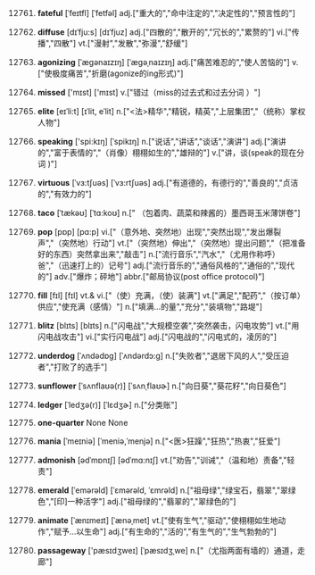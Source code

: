 12761. **fateful**
[ˈfeɪtfl]  [ˈfetfəl]
adj.["重大的","命中注定的","决定性的","预言性的"]  

12762. **diffuse**
[dɪˈfju:s]  [dɪˈfjuz]
adj.["四散的","散开的","冗长的","累赘的"]  vi.["传播","四散"]  vt.["漫射","发散","弥漫","舒缓"]  

12763. **agonizing**
[ˈægənaɪzɪŋ]  [ˈæɡəˌnaɪzɪŋ]
adj.["痛苦难忍的","使人苦恼的"]  v.["使极度痛苦","折磨(agonize的ing形式)"]  

12764. **missed**
['mɪst]  ['mɪst]
v.["错过（miss的过去式和过去分词 ）"]  

12765. **elite**
[eɪˈli:t]  [ɪˈlit, eˈlit]
n.["<法>精华","精锐，精英","上层集团","（统称）掌权人物"]  

12766. **speaking**
['spi:kɪŋ]  [ˈspikɪŋ]
n.["说话","讲话","谈话","演讲"]  adj.["演讲的","富于表情的","（肖像）栩栩如生的","雄辩的"]  v.["讲，谈(speak的现在分词 )"]  

12767. **virtuous**
[ˈvɜ:tʃuəs]  [ˈvɜ:rtʃuəs]
adj.["有道德的，有德行的","善良的","贞洁的","有效力的"]  

12768. **taco**
[ˈtækəʊ]  [ˈtɑ:koʊ]
n.[" （包着肉、蔬菜和辣酱的）墨西哥玉米薄饼卷"]  

12769. **pop**
[pɒp]  [pɑ:p]
vi.["（意外地、突然地）出现","突然出现","发出爆裂声","（突然地）行动"]  vt.["（突然地）伸出","（突然地）提出问题","（把准备好的东西）突然拿出来","敲击"]  n.["流行音乐","汽水","（尤用作称呼）爸","（迅速打上的）记号"]  adj.["流行音乐的","通俗风格的","通俗的","现代的"]  adv.["爆炸；砰地"]  abbr.["邮局协议(post office protocol)"]  

12770. **fill**
[fɪl]  [fɪl]
vt.& vi.["（使）充满，（使）装满"]  vt.["满足","配药","（按订单）供应","使充满（感情）"]  n.["填满…的量","充分","装填物","路堤"]  

12771. **blitz**
[blɪts]  [blɪts]
n.["闪电战","大规模空袭","突然袭击，闪电攻势"]  vt.["用闪电战攻击"]  vi.["实行闪电战"]  adj.["闪电战的","闪电式的，凌厉的"]  

12772. **underdog**
[ˈʌndədɒg]  [ˈʌndərdɔ:g]
n.["失败者","退居下风的人","受压迫者","打败了的选手"]  

12773. **sunflower**
[ˈsʌnflaʊə(r)]  [ˈsʌnˌflaʊɚ]
n.["向日葵","葵花籽","向日葵色"]  

12774. **ledger**
[ˈledʒə(r)]  [ˈlɛdʒɚ]
n.["分类账"]  

12775. **one-quarter**
None
None

12776. **mania**
[ˈmeɪniə]  [ˈmeniə,ˈmenjə]
n.["<医>狂躁","狂热","热衷","狂爱"]  

12777. **admonish**
[ədˈmɒnɪʃ]  [ədˈmɑ:nɪʃ]
vt.["劝告","训诫","（温和地）责备","轻责"]  

12778. **emerald**
[ˈemərəld]  [ˈɛmərəld, ˈɛmrəld]
n.["祖母绿","绿宝石，翡翠","翠绿色","[印]一种活字"]  adj.["祖母绿的","翡翠的","翠绿色的"]  

12779. **animate**
[ˈænɪmeɪt]  [ˈænəˌmet]
vt.["使有生气","驱动","使栩栩如生地动作","赋予…以生命"]  adj.["有生命的","活的","有生气的","生气勃勃的"]  

12780. **passageway**
['pæsɪdʒweɪ]  [ˈpæsɪdʒˌwe]
n.["（尤指两面有墙的）通道，走廊"]  

